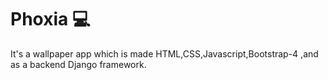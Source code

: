 # Phoxia 💻


It's a  wallpaper app which  is  made  HTML,CSS,Javascript,Bootstrap-4 ,and as a backend Django framework.

